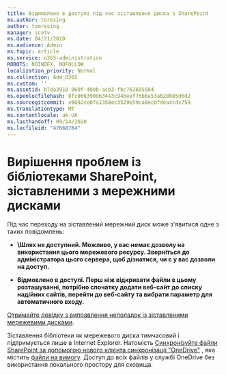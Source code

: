 ```yaml
---
title: Відмовлено в доступі під час зіставлення диска з SharePoint
ms.author: toresing
author: tomresing
manager: scotv
ms.date: 04/21/2020
ms.audience: Admin
ms.topic: article
ms.service: o365-administration
ROBOTS: NOINDEX, NOFOLLOW
localization_priority: Normal
ms.collection: Adm_O365
ms.custom: ''
ms.assetid: b7da3918-969f-40bb-acb3-fbc762605504
ms.openlocfilehash: 8fc866390d63443c94beef76b6a53a628b85d6d2
ms.sourcegitcommit: c6692ce0fa1358ec3529e59ca0ecdfdea4cdc759
ms.translationtype: MT
ms.contentlocale: uk-UA
ms.lasthandoff: 09/14/2020
ms.locfileid: "47668764"
---
```

# <a name="fix-problems-with-sharepoint-libraries-mapped-to-network-drives"></a>Вирішення проблем із бібліотеками SharePoint, зіставленими з мережними дисками

Під час переходу на зіставлений мережний диск може з'явитися одне з таких повідомлень:
  
- **\\Шлях не доступний. Можливо, у вас немає дозволу на використання цього мережевого ресурсу. Зверніться до адміністратора цього сервера, щоб дізнатися, чи є у вас дозволи на доступ.**

- **Відмовлено в доступі. Перш ніж відкривати файли в цьому розташуванні, потрібно спочатку додати веб-сайт до списку надійних сайтів, перейти до веб-сайту та вибрати параметр для автоматичного входу.**

[Отримайте довідку з виправлення неполадок із зіставленими мережевими дисками](https://docs.microsoft.com/sharepoint/support/administration/troubleshoot-mapped-network-drives).
  
Зіставлення бібліотеки як мережевого диска тимчасовий і підтримується лише в Internet Explorer. Натомість [Синхронізуйте файли SharePoint за допомогою нового клієнта синхронізації "OneDrive"](https://support.office.com/article/6de9ede8-5b6e-4503-80b2-6190f3354a88.aspx) , яка містить [файли на вимогу](https://support.office.com/article/0e6860d3-d9f3-4971-b321-7092438fb38e.aspx). Доступ до всіх файлів у службі OneDrive без використання локального простору для сховища.
  
